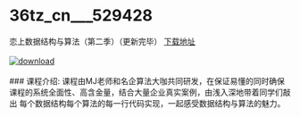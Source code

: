 # 36tz_cn___529428
恋上数据结构与算法（第二季）（更新完毕）
[下载地址](http://www.36tz.cn/article/529428 "下载地址")
<br/></br>[![download](http://36tz.cn/muke_img/2019_12_356-65-300x192.jpg "下载地址")](http://www.36tz.cn/article/529428 "下载地址")
<br/></br>### 课程介绍:
课程由MJ老师和名企算法大咖共同研发，在保证易懂的同时确保课程的系统全面性、高含金量，结合大量企业真实案例，由浅入深地带着同学们敲出 每个数据结构每个算法的每一行代码实现，一起感受数据结构与算法的魅力。


 
